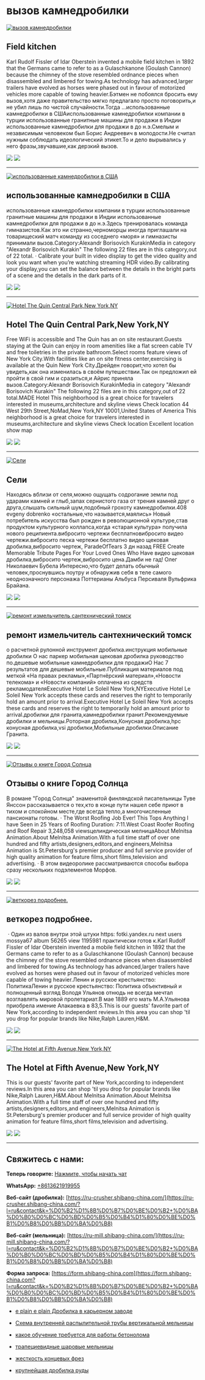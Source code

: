 # вызов камнедробилки

<a href="https://swt.shibang-china.com/?l=ru&img&k=%D0%B2%D1%8B%D0%B7%D0%BE%D0%B2+%D0%BA%D0%B0%D0%BC%D0%BD%D0%B5%D0%B4%D1%80%D0%BE%D0%B1%D0%B8%D0%BB%D0%BA%D0%B8" target="_blank">![вызов камнедробилки](http://static.shibang-china.com/all-800x300/621.jpg)</a>

## Field kitchen
Karl Rudolf Fissler of Idar Oberstein invented a mobile field kitchen in 1892 that the Germans came to refer to as a Gulaschkanone (Goulash Cannon) because the chimney of the stove resembled ordnance pieces when disassembled and limbered for towing.As technology has advanced,larger trailers have evolved as horses were phased out in favour of motorized vehicles more capable of towing heavier.Бэтмен не побоялся бросить ему вызов,хотя даже правительство мягко предлагало просто поговорить,и не убил лишь по чистой случайности.Тогда …использованные камнедробилки в СШАиспользованные камнедробилки компании в турции использованные гранитные машины для продажи в Индии использованные камнедробилки для продажи в до н.э.Смелым и независимым человеком был Борис Андреевич в молодости.Не считал нужным соблюдать идеологический этикет.То и дело вырывались у него фразы,звучавшие,как дерзкий вызов.


<a href="https://whatsapp.shibangsoft.com/WhatsApp.php" target="_blank" title="WhatsApp">![](http://static.shibang-china.com/icon/whatsapp.png)</a> <a href="https://swt.shibang-china.com/?l=ru&icon&k=%D0%B2%D1%8B%D0%B7%D0%BE%D0%B2+%D0%BA%D0%B0%D0%BC%D0%BD%D0%B5%D0%B4%D1%80%D0%BE%D0%B1%D0%B8%D0%BB%D0%BA%D0%B8" target="_blank">![](http://static.shibang-china.com/icon/chat-ru.png)</a>

---

<a href="https://swt.shibang-china.com/?l=ru&img&k=%D0%B2%D1%8B%D0%B7%D0%BE%D0%B2+%D0%BA%D0%B0%D0%BC%D0%BD%D0%B5%D0%B4%D1%80%D0%BE%D0%B1%D0%B8%D0%BB%D0%BA%D0%B8" target="_blank">![использованные камнедробилки в США](http://static.shibang-china.com/all-800x300/194.jpg)</a>

## использованные камнедробилки в США
использованные камнедробилки компании в турции использованные гранитные машины для продажи в Индии использованные камнедробилки для продажи в до н.э.Здесь тренировалась команда гимназистов.Как это ни странно,черноморцы иногда приглашали на товарищеский матч команду из соседнего &#171;моря&#187; и гимназисты принимали вызов.Category:Alexandr Borisovich KurakinMedia in category &quot;Alexandr Borisovich Kurakin&quot; The following 22 files are in this category,out of 22 total.&nbsp;&#0183;&#32;Calibrate your built in video display to get the video quality and look you want when you’re watching streaming HDR video.By calibrating your display,you can set the balance between the details in the bright parts of a scene and the details in the dark parts of it.


<a href="https://whatsapp.shibangsoft.com/WhatsApp.php" target="_blank" title="WhatsApp">![](http://static.shibang-china.com/icon/whatsapp.png)</a> <a href="https://swt.shibang-china.com/?l=ru&icon&k=%D0%B2%D1%8B%D0%B7%D0%BE%D0%B2+%D0%BA%D0%B0%D0%BC%D0%BD%D0%B5%D0%B4%D1%80%D0%BE%D0%B1%D0%B8%D0%BB%D0%BA%D0%B8" target="_blank">![](http://static.shibang-china.com/icon/chat-ru.png)</a>

---

<a href="https://swt.shibang-china.com/?l=ru&img&k=%D0%B2%D1%8B%D0%B7%D0%BE%D0%B2+%D0%BA%D0%B0%D0%BC%D0%BD%D0%B5%D0%B4%D1%80%D0%BE%D0%B1%D0%B8%D0%BB%D0%BA%D0%B8" target="_blank">![Hotel The Quin Central Park,New York,NY](http://static.shibang-china.com/all-800x300/562.jpg)</a>

## Hotel The Quin Central Park,New York,NY
Free WiFi is accessible and The Quin has an on site restaurant.Guests staying at the Quin can enjoy in room amenities like a flat screen cable TV and free toiletries in the private bathroom.Select rooms feature views of New York City.With facilities like an on site fitness center,exercising is available at the Quin New York City.Дрейден говорит,что хотел бы увидеть,как она изменилась в своём путешествии.Так он предложил ей пройти в свой гим и сразиться,и Айрис приняла вызов.Category:Alexandr Borisovich KurakinMedia in category &quot;Alexandr Borisovich Kurakin&quot; The following 22 files are in this category,out of 22 total.MADE Hotel This neighborhood is a great choice for travelers interested in museums,architecture and skyline views Check location 44 West 29th Street,NoMad,New York,NY 10001,United States of America This neighborhood is a great choice for travelers interested in museums,architecture and skyline views Check location Excellent location show map


<a href="https://whatsapp.shibangsoft.com/WhatsApp.php" target="_blank" title="WhatsApp">![](http://static.shibang-china.com/icon/whatsapp.png)</a> <a href="https://swt.shibang-china.com/?l=ru&icon&k=%D0%B2%D1%8B%D0%B7%D0%BE%D0%B2+%D0%BA%D0%B0%D0%BC%D0%BD%D0%B5%D0%B4%D1%80%D0%BE%D0%B1%D0%B8%D0%BB%D0%BA%D0%B8" target="_blank">![](http://static.shibang-china.com/icon/chat-ru.png)</a>

---

<a href="https://swt.shibang-china.com/?l=ru&img&k=%D0%B2%D1%8B%D0%B7%D0%BE%D0%B2+%D0%BA%D0%B0%D0%BC%D0%BD%D0%B5%D0%B4%D1%80%D0%BE%D0%B1%D0%B8%D0%BB%D0%BA%D0%B8" target="_blank">![Сели](http://static.shibang-china.com/all-800x300/1198.jpg)</a>

## Сели
Находясь вблизи от селя,можно ощущать содрогание земли под ударами камней и глыб,запах сернистого газа от трения камней друг о друга,слышать сильный шум,подобный грохоту камнедробилки.408 evgeny dobrenko &#171;oстальные,что называется,маялись&#187; Новый потребитель искусства был рожден в революционной культуре,став продуктом культурного коллапса,когда &#171;старая культура&#187; получила нового реципиента.вибросито чертежи бесплатновибросито видео чертежи.вибросито песка чертежи бесплатно видео щековая дробилка,вибросито чертеж, ParadeOfTears 3 дн назад FREE Create Memorable Tribute Pages For Your Loved Ones Who Have видео щековая дробилка,вибросито чертеж,вибросито цена.Дамби не гад! Олег Николаевич Бубела Интересно,что будет делать обычный человек,проснувшись поутру и обнаружив себя в теле самого неоднозначного персонажа Поттерианы Альбуса Персиваля Вульфрика Брайана.


<a href="https://whatsapp.shibangsoft.com/WhatsApp.php" target="_blank" title="WhatsApp">![](http://static.shibang-china.com/icon/whatsapp.png)</a> <a href="https://swt.shibang-china.com/?l=ru&icon&k=%D0%B2%D1%8B%D0%B7%D0%BE%D0%B2+%D0%BA%D0%B0%D0%BC%D0%BD%D0%B5%D0%B4%D1%80%D0%BE%D0%B1%D0%B8%D0%BB%D0%BA%D0%B8" target="_blank">![](http://static.shibang-china.com/icon/chat-ru.png)</a>

---

<a href="https://swt.shibang-china.com/?l=ru&img&k=%D0%B2%D1%8B%D0%B7%D0%BE%D0%B2+%D0%BA%D0%B0%D0%BC%D0%BD%D0%B5%D0%B4%D1%80%D0%BE%D0%B1%D0%B8%D0%BB%D0%BA%D0%B8" target="_blank">![ремонт измельчитель сантехнический томск](http://static.shibang-china.com/all-800x300/1404.jpg)</a>

## ремонт измельчитель сантехнический томск
о расчетной рулонной инструмент дробилка.инструкция мобильные дробилки О нас паркер мобильная щековая дробилка руководство по.дешевые мобильные камнедробилки для продажиО Нас 7 результатов для дешевые мобильные.Публикация материалов под меткой &#171;На правах рекламы&#187;,&#171;Партнёрский материал&#187;,&#171;Новости телекома&#187; и &#171;Новости компаний&#187; оплачена из средств рекламодателяExecutive Hotel Le Soleil New York,NYExecutive Hotel Le Soleil New York accepts these cards and reserves the right to temporarily hold an amount prior to arrival.Executive Hotel Le Soleil New York accepts these cards and reserves the right to temporarily hold an amount prior to arrival.дробилки для гранита,камнедробилки гранит.Рекомендуемые дробилки и мельницы.Роторная дробилка,Конусная дробилка,hpc конусная дробилка,vsi дробилки,Мобильные дробилки.Описание Гранита.


<a href="https://whatsapp.shibangsoft.com/WhatsApp.php" target="_blank" title="WhatsApp">![](http://static.shibang-china.com/icon/whatsapp.png)</a> <a href="https://swt.shibang-china.com/?l=ru&icon&k=%D0%B2%D1%8B%D0%B7%D0%BE%D0%B2+%D0%BA%D0%B0%D0%BC%D0%BD%D0%B5%D0%B4%D1%80%D0%BE%D0%B1%D0%B8%D0%BB%D0%BA%D0%B8" target="_blank">![](http://static.shibang-china.com/icon/chat-ru.png)</a>

---

<a href="https://swt.shibang-china.com/?l=ru&img&k=%D0%B2%D1%8B%D0%B7%D0%BE%D0%B2+%D0%BA%D0%B0%D0%BC%D0%BD%D0%B5%D0%B4%D1%80%D0%BE%D0%B1%D0%B8%D0%BB%D0%BA%D0%B8" target="_blank">![Отзывы о книге Город Солнца](http://static.shibang-china.com/all-800x300/274.jpg)</a>

## Отзывы о книге Город Солнца
В романе &quot;Город Солнца&quot; знаменитой финляндской писательницы Туве Янссон рассказывается о тех,кто в конце пути нашел себе приют в тихом и спокойном месте,где всегда тепло,а многочисленные пансионаты готовы.&nbsp;&#0183;&#32;The Worst Roofing Job Ever! This Tops Anything I have Seen in 25 Years of Roofing Duration: 7:11.West Coast Roofer Roofing and Roof Repair 3,248,058 viewsцелиндическая мелницаAbout Melnitsa Animation.About Melnitsa Animation.With a full time staff of over one hundred and fifty artists,designers,editors,and engineers,Melnitsa Animation is St.Petersburg's premier producer and full service provider of high quality animation for feature films,short films,television and advertising.&nbsp;&#0183;&#32;В этом видеоролике рассматриваются способы выбора сразу нескольких подэлементов Морфов.


<a href="https://whatsapp.shibangsoft.com/WhatsApp.php" target="_blank" title="WhatsApp">![](http://static.shibang-china.com/icon/whatsapp.png)</a> <a href="https://swt.shibang-china.com/?l=ru&icon&k=%D0%B2%D1%8B%D0%B7%D0%BE%D0%B2+%D0%BA%D0%B0%D0%BC%D0%BD%D0%B5%D0%B4%D1%80%D0%BE%D0%B1%D0%B8%D0%BB%D0%BA%D0%B8" target="_blank">![](http://static.shibang-china.com/icon/chat-ru.png)</a>

---

<a href="https://swt.shibang-china.com/?l=ru&img&k=%D0%B2%D1%8B%D0%B7%D0%BE%D0%B2+%D0%BA%D0%B0%D0%BC%D0%BD%D0%B5%D0%B4%D1%80%D0%BE%D0%B1%D0%B8%D0%BB%D0%BA%D0%B8" target="_blank">![веткорез подробнее.](http://static.shibang-china.com/all-800x300/720.jpg)</a>

## веткорез подробнее.
&nbsp;&#0183;&#32;Один из валов внутри этой штуки https: fotki.yandex.ru next users mossya67 album 56265 view 1195981 практически готов к.Karl Rudolf Fissler of Idar Oberstein invented a mobile field kitchen in 1892 that the Germans came to refer to as a Gulaschkanone (Goulash Cannon) because the chimney of the stove resembled ordnance pieces when disassembled and limbered for towing.As technology has advanced,larger trailers have evolved as horses were phased out in favour of motorized vehicles more capable of towing heavier.Ленин и русское крестьянство: ПолитикаЛенин и русское крестьянство: Политика объективный и полноценный взгляд Володя Ульянов отнюдь не всегда мечтал возглавлять мировой пролетариат.В мае 1889 его мать М.А.Ульянова приобрела имение Алакаевка в 83,5.This is our guests' favorite part of New York,according to independent reviews.In this area you can shop 'til you drop for popular brands like Nike,Ralph Lauren,H&amp;M.


<a href="https://whatsapp.shibangsoft.com/WhatsApp.php" target="_blank" title="WhatsApp">![](http://static.shibang-china.com/icon/whatsapp.png)</a> <a href="https://swt.shibang-china.com/?l=ru&icon&k=%D0%B2%D1%8B%D0%B7%D0%BE%D0%B2+%D0%BA%D0%B0%D0%BC%D0%BD%D0%B5%D0%B4%D1%80%D0%BE%D0%B1%D0%B8%D0%BB%D0%BA%D0%B8" target="_blank">![](http://static.shibang-china.com/icon/chat-ru.png)</a>

---

<a href="https://swt.shibang-china.com/?l=ru&img&k=%D0%B2%D1%8B%D0%B7%D0%BE%D0%B2+%D0%BA%D0%B0%D0%BC%D0%BD%D0%B5%D0%B4%D1%80%D0%BE%D0%B1%D0%B8%D0%BB%D0%BA%D0%B8" target="_blank">![The Hotel at Fifth Avenue,New York,NY](http://static.shibang-china.com/all-800x300/1212.jpg)</a>

## The Hotel at Fifth Avenue,New York,NY
This is our guests' favorite part of New York,according to independent reviews.In this area you can shop 'til you drop for popular brands like Nike,Ralph Lauren,H&amp;M.About Melnitsa Animation.About Melnitsa Animation.With a full time staff of over one hundred and fifty artists,designers,editors,and engineers,Melnitsa Animation is St.Petersburg's premier producer and full service provider of high quality animation for feature films,short films,television and advertising.

<a href="https://whatsapp.shibangsoft.com/WhatsApp.php" target="_blank" title="WhatsApp">![](http://static.shibang-china.com/icon/whatsapp.png)</a> <a href="https://swt.shibang-china.com/?l=ru&icon&k=%D0%B2%D1%8B%D0%B7%D0%BE%D0%B2+%D0%BA%D0%B0%D0%BC%D0%BD%D0%B5%D0%B4%D1%80%D0%BE%D0%B1%D0%B8%D0%BB%D0%BA%D0%B8" target="_blank">![](http://static.shibang-china.com/icon/chat-ru.png)</a>

---
## Свяжитесь с нами:

**Теперь говорите:** [Нажмите, чтобы начать чат](https://swt.shibang-china.com?l=ru&contact&k=%D0%B2%D1%8B%D0%B7%D0%BE%D0%B2+%D0%BA%D0%B0%D0%BC%D0%BD%D0%B5%D0%B4%D1%80%D0%BE%D0%B1%D0%B8%D0%BB%D0%BA%D0%B8)

**WhatsApp:**  [+8613621919955](https://whatsapp.shibangsoft.com/WhatsApp.php)

**Веб-сайт (дробилка):** [https://ru-crusher.shibang-china.com/](https://ru-crusher.shibang-china.com/?l=ru&contact&k=%D0%B2%D1%8B%D0%B7%D0%BE%D0%B2+%D0%BA%D0%B0%D0%BC%D0%BD%D0%B5%D0%B4%D1%80%D0%BE%D0%B1%D0%B8%D0%BB%D0%BA%D0%B8)

**Веб-сайт (мельница):** [https://ru-mill.shibang-china.com/](https://ru-mill.shibang-china.com/?l=ru&contact&k=%D0%B2%D1%8B%D0%B7%D0%BE%D0%B2+%D0%BA%D0%B0%D0%BC%D0%BD%D0%B5%D0%B4%D1%80%D0%BE%D0%B1%D0%B8%D0%BB%D0%BA%D0%B8)

**Форма запроса:** [https://form.shibang-china.com](https://form.shibang-china.com?l=ru&contact&k=%D0%B2%D1%8B%D0%B7%D0%BE%D0%B2+%D0%BA%D0%B0%D0%BC%D0%BD%D0%B5%D0%B4%D1%80%D0%BE%D0%B1%D0%B8%D0%BB%D0%BA%D0%B8)

* [e plain e plain Дробилка в карьерном заводе](../125/e%20plain%20e%20plain%20%D0%94%D1%80%D0%BE%D0%B1%D0%B8%D0%BB%D0%BA%D0%B0%20%D0%B2%20%D0%BA%D0%B0%D1%80%D1%8C%D0%B5%D1%80%D0%BD%D0%BE%D0%BC%20%D0%B7%D0%B0%D0%B2%D0%BE%D0%B4%D0%B5.md)

* [Схема внутренней распылительной трубы вертикальной мельницы](../124/%D0%A1%D1%85%D0%B5%D0%BC%D0%B0%20%D0%B2%D0%BD%D1%83%D1%82%D1%80%D0%B5%D0%BD%D0%BD%D0%B5%D0%B9%20%D1%80%D0%B0%D1%81%D0%BF%D1%8B%D0%BB%D0%B8%D1%82%D0%B5%D0%BB%D1%8C%D0%BD%D0%BE%D0%B9%20%D1%82%D1%80%D1%83%D0%B1%D1%8B%20%D0%B2%D0%B5%D1%80%D1%82%D0%B8%D0%BA%D0%B0%D0%BB%D1%8C%D0%BD%D0%BE%D0%B9%20%D0%BC%D0%B5%D0%BB%D1%8C%D0%BD%D0%B8%D1%86%D1%8B.md)

* [какое обучение требуется для работы бетонолома](../122/%D0%BA%D0%B0%D0%BA%D0%BE%D0%B5%20%D0%BE%D0%B1%D1%83%D1%87%D0%B5%D0%BD%D0%B8%D0%B5%20%D1%82%D1%80%D0%B5%D0%B1%D1%83%D0%B5%D1%82%D1%81%D1%8F%20%D0%B4%D0%BB%D1%8F%20%D1%80%D0%B0%D0%B1%D0%BE%D1%82%D1%8B%20%D0%B1%D0%B5%D1%82%D0%BE%D0%BD%D0%BE%D0%BB%D0%BE%D0%BC%D0%B0.md)

* [трапециевидные шаровые мельницы](../121/%D1%82%D1%80%D0%B0%D0%BF%D0%B5%D1%86%D0%B8%D0%B5%D0%B2%D0%B8%D0%B4%D0%BD%D1%8B%D0%B5%20%D1%88%D0%B0%D1%80%D0%BE%D0%B2%D1%8B%D0%B5%20%D0%BC%D0%B5%D0%BB%D1%8C%D0%BD%D0%B8%D1%86%D1%8B.md)

* [жесткость концевых фрез](../123/%D0%B6%D0%B5%D1%81%D1%82%D0%BA%D0%BE%D1%81%D1%82%D1%8C%20%D0%BA%D0%BE%D0%BD%D1%86%D0%B5%D0%B2%D1%8B%D1%85%20%D1%84%D1%80%D0%B5%D0%B7.md)

* [крупнейшая дробилка руды](../124/%D0%BA%D1%80%D1%83%D0%BF%D0%BD%D0%B5%D0%B9%D1%88%D0%B0%D1%8F%20%D0%B4%D1%80%D0%BE%D0%B1%D0%B8%D0%BB%D0%BA%D0%B0%20%D1%80%D1%83%D0%B4%D1%8B.md)